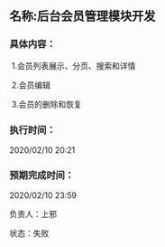 ## 名称:后台会员管理模块开发

### 具体内容：

​	1.会员列表展示、分页、搜索和详情

​	2.会员编辑

​	3.会员的删除和恢复

### 执行时间：

2020/02/10 20:21

### 预期完成时间：

2020/02/10 23:59



负责人：上邪

状态：失败



